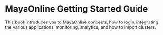 # MayaOnline Getting Started Guide

This book introduces you to MayaOnline concepts, how to login, integrating the various applications, monitoring, analytics, and how to import clusters.


